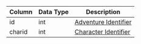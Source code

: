 | Column | Data Type | Description                                  |
| ------ | --------- | -------------------------------------------- |
| id     | int       | [Adventure Identifier](adventure_details.md) |
| charid | int       | [Character Identifier](character_data.md)    |